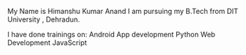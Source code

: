 My Name is Himanshu Kumar Anand
I am pursuing my B.Tech from DIT University , Dehradun.

I have done trainings on:
Android App development
Python
Web Development
JavaScript
